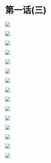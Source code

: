 # 第一话(三)

![](https://cnindex.github.io/Mental-Out/images/01/1/01.jpg)

![](https://cnindex.github.io/Mental-Out/images/01/1/02.jpg)

![](https://cnindex.github.io/Mental-Out/images/01/1/03.jpg)

![](https://cnindex.github.io/Mental-Out/images/01/1/04.jpg)

![](https://cnindex.github.io/Mental-Out/images/01/1/05.jpg)

![](https://cnindex.github.io/Mental-Out/images/01/1/06.jpg)

![](https://cnindex.github.io/Mental-Out/images/01/1/07.jpg)

![](https://cnindex.github.io/Mental-Out/images/01/1/08.jpg)

![](https://cnindex.github.io/Mental-Out/images/01/1/09.jpg)

![](https://cnindex.github.io/Mental-Out/images/01/1/10.jpg)

![](https://cnindex.github.io/Mental-Out/images/01/1/11.jpg)

![](https://cnindex.github.io/Mental-Out/images/01/1/12.jpg)

![](https://cnindex.github.io/Mental-Out/images/01/1/13.jpg)

![](https://cnindex.github.io/Mental-Out/images/01/1/14.jpg)

![](https://cnindex.github.io/Mental-Out/images/01/1/15.jpg)
